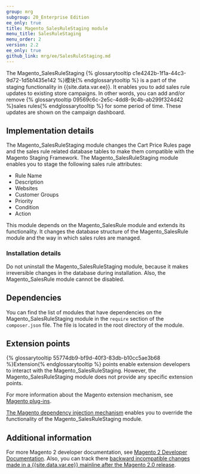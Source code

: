 ```yaml
---
group: mrg
subgroup: 20_Enterprise Edition
ee_only: true
title: Magento_SalesRuleStaging module
menu_title: SalesRuleStaging
menu_order: 2
version: 2.2
ee_only: true
github_link: mrg/ee/SalesRuleStaging.md
---
```



The Magento_SalesRuleStaging {% glossarytooltip c1e4242b-1f1a-44c3-9d72-1d5b1435e142 %}模块{% endglossarytooltip %} is a part of the staging functionality in {{site.data.var.ee}}. It enables you to add sales rule updates to existing store campaigns. In other words, you can add and/or remove {% glossarytooltip 09569c6c-2e5c-4dd8-9c4b-ab299f324d42 %}sales rules{% endglossarytooltip %} for some period of time. These updates are shown on the campaign dashboard.

## Implementation details

The Magento_SalesRuleStaging module changes the Cart Price Rules page and the sales rule related database tables to make them compatible with the Magento Staging Framework.
The Magento_SalesRuleStaging module enables you to stage the following sales rule attributes:

- Rule Name
- Description
- Websites
- Customer Groups
- Priority
- Condition
- Action

This module depends on the Magento_SalesRule module and extends its functionality. It changes the database structure of the Magento_SalesRule module and the way in which sales rules are managed.

### Installation details

Do not uninstall the Magento_SalesRuleStaging module, because it makes irreversible changes in the database during installation. Also, the Magento_SalesRule module cannot be disabled.

## Dependencies

You can find the list of modules that have dependencies on the Magento_SalesRuleStaging module in the `require` section of the `composer.json` file. The file is located in the root directory of the module.

## Extension points

{% glossarytooltip 55774db9-bf9d-40f3-83db-b10cc5ae3b68 %}Extension{% endglossarytooltip %} points enable extension developers to interact with the Magento_SalesRuleStaging. However, the Magento_SalesRuleStaging module does not provide any specific extension points.

For more information about the Magento extension mechanism, see [Magento plug-ins](http://devdocs.magento.com/guides/v2.2/extension-dev-guide/plugins.html).

[The Magento dependency injection mechanism](http://devdocs.magento.com/guides/v2.2/extension-dev-guide/depend-inj.html) enables you to override the functionality of the Magento_SalesRuleStaging module.

## Additional information

For more Magento 2 developer documentation, see [Magento 2 Developer Documentation](http://devdocs.magento.com). Also, you can track there [backward incompatible changes made in a {{site.data.var.ee}} mainline after the Magento 2.0 release](http://devdocs.magento.com/guides/v2.0/release-notes/backward-incompatible-changes/commerce.html).
